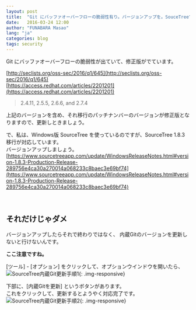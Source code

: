```yaml
---
layout: post
title:  "Git にバッファオーバーフローの脆弱性有り。バージョンアップを。SouceTreeではもう一手間。"
date:   2016-03-24 12:00
author: "FUNABARA Masao"
lang: "ja"
categories: blog
tags: security
---
```


Git にバッファオーバーフローの脆弱性が出ていて、修正版がでています。

[http://seclists.org/oss-sec/2016/q1/645](http://seclists.org/oss-sec/2016/q1/645)  
[https://access.redhat.com/articles/2201201](https://access.redhat.com/articles/2201201)

> 2.4.11, 2.5.5, 2.6.6, and 2.7.4 

上記のバージョンを含め、それ移行のパッチナンバーのバージョンが修正版となりますので、更新しときましょう。

で、私は、Windows版 SourceTree を使っているのですが、SourceTree 1.8.3 移行が対応しています。  
バージョンアップしましょう。  
[https://www.sourcetreeapp.com/update/WindowsReleaseNotes.html#version-1.8.3-Production-Release-289756e4ca30a270014a068233c8baec3e69bf74](https://www.sourcetreeapp.com/update/WindowsReleaseNotes.html#version-1.8.3-Production-Release-289756e4ca30a270014a068233c8baec3e69bf74)
<br><br><br>

## それだけじゃダメ

バージョンアップしたらそれで終わりではなく、
内蔵Gitのバージョンを更新しないと行けないんです。

**ここ注意ですね。**

[ツール] - [オプション] をクリックして、オプションウインドウを開いたら、  
![SourceTree内蔵Git更新手順1](https://lh3.googleusercontent.com/grEn_Yu2ELuEeEqkBng99tQyjovWWPk7PHJPiaOd930UhtzzkAQh6bP8CYULOYLPSLdKu40_CquIZ2WDboxl4WXEG1hJ7LHFqbyCXCosnws3aHrDjElO-PR02xBK11YPscCMicygDCTbhxROKEjKICTi_IWAsE1x_mJQ1GF2fM-Gcyiib4PIZLFBP_U8C80cm8w3eKj-URPUHj37Y61uRjuhLSsruLcYkiSwufhugHWvsuFK-IDt5CQpZp1JrwaA26Mfi1evS99abxf3sR53Tqqt7kbGYaNaUpSQXgF5qn0YhhGNtoxqtnryiyCX5TQwv5yFX2TM7s-GVNxgQUZS-X1zQLuBc2ukCY7i9quCpRezoLGo-rM2MIANusFdTtngopW9oB9F0nAtWkhTxsTNLols4i1ZxRvkL3v2VLrc4AZfPGh8XZDu7Ya8SoSqrdQ3NXL00Xs_cx08JMcTdTocE5gnuyO7Jl6W_fcQiUgBQ0SKdhaRWpojupAuZoEnHBGXxaMJoMtHPpr3a_omi-AS7_aQOaVcGUg1awqXZc_aHwRo9Fb2YLzgpHf0ICDwrxCM3cLK=w512-h344-no){: .img-responsive}

下部に、[内蔵Gitを更新] というボタンがあります。  
これをクリックして、更新するとようやく対応完了です。
![SourceTree内蔵Git更新手順2](https://lh3.googleusercontent.com/IGSh8OK-KXC_fI2xcZj8hRurnSHj7uPwBfBIh089uXsoBV23JKgWEcSskiYokCQ9_CRFkh8OG9VRAGg77_k2f43O31EQfxQ5CkqAN_RdZEN9BObFjTZHuz7qfh8m0LXyX0UaJrk_f2OPZVPbzNriolCcrSFkWmI03sH-Eh80MVH_JwurwP4U4paesGyH_mSv5OrsKYRaSpiFrutpPoxLrIke3vvw0oIFpk9-YeO2S2ey9Vb-gnZdCEhMxaHbNAF96ppBFCCtjHzLfVEG78pMdq7kff-yerSlTjwT_UnR9EEwf4fdwLOvGALk-QAbmSMkEqwS0sVdifrMfNBtmq-I9ErF6LSrHhdpln8pHuYWwnqHSSkNnyKKjJ5WYVpCLYjTZ99iP84m8LgI-w28cLD_7T6QVa8B6qnPeJfTucLlE64Mzbd1gcTBCZAEnha32gLSOg6ZUtgVS7D0L2AcycQn57qp7gXQ5368angWn0Hy_CM7c7jPF8MfbkXH0sHDxVeLp3oHr9TZHAapZqYaJRMlB6-6DRpym8Aya8CuIoD-mfe0QS-uI8rUom_YIwxGj7_ovf63=w526-h446-no){: .img-responsive}

